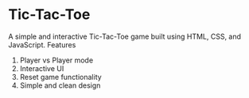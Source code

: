 ﻿# Tic-Tac-Toe
A simple and interactive Tic-Tac-Toe game built using HTML, CSS, and JavaScript.
Features
1. Player vs Player mode
2. Interactive UI
3. Reset game functionality
4. Simple and clean design
